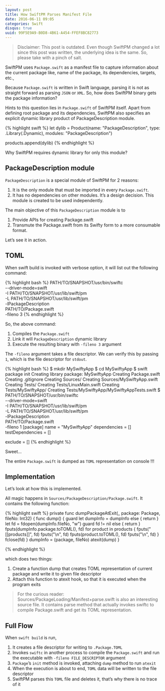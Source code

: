 ```yaml
---
layout: post
title: How SwiftPM Parses Manifest File
date: 2016-06-11 09:05
categories: Swift
disqus: true
uuid: 99F5E9A9-B0D8-4B61-A454-FFEF8BC82773
---
```


> Disclaimer: This post is outdated. Even though SwiftPM changed a lot since this post was written, the underlying idea is the same. So, please take with a pinch of salt.

SwiftPM uses `Package.swift` as a manifest file to capture information about the current package like, name of the package, its dependencies, targets, etc.,

Because `Package.swift` is written in Swift language, parsing it is not as straight forward as parsing `JSON` or `XML`. So, how does SwiftPM binary gets the package information?

Hints to this question lies in `Package.swift` of SwiftPM itself. Apart from defining root package and its dependencies, SwiftPM also specifies an explicit dynamic library product of PackageDescription module.

{% highlight swift %}
let dylib = Product(name: "PackageDescription",
                    type: .Library(.Dynamic),
                    modules: "PackageDescription")

products.append(dylib)
{% endhighlight %}

Why SwiftPM requires dynamic library for only this module?

## PackageDescription module

`PackageDescription` is a special module of SwiftPM for 2 reasons:

1. It is the only module that must be imported in every `Package.swift`.
2. It has no dependencies on other modules. It’s a design decision. This module is created to be used independently.

The main objective of this `PackageDescription` module is to

1. Provide APIs for creating Package.swift
2. Transmute the Package.swift from its Swifty form to a more consumable format.

Let’s see it in action.

## TOML

When swift build is invoked with verbose option, it will list out the following command:

{% highlight bash %}
PATH/TO/SNAPSHOT/usr/bin/swiftc \
    --driver-mode=swift \
    -I PATH/TO/SNAPSHOT/usr/lib/swift/pm \
    -L PATH/TO/SNAPSHOT/usr/lib/swift/pm \
    -lPackageDescription \
    PATH/TO/Package.swift \
    -fileno 3
{% endhighlight %}

So, the above command:

1. Compiles the `Package.swift`
2. Link it will `PackageDescription` dynamic library
3. Execute the resulting binary with `-fileno 3` argument

The `-fileno` argument takes a file descriptor. We can verify this by passing `1`, which is the file descriptor for `stdout`.

{% highlight bash %}
$ mkdir MySwiftyApp
$ cd MySwiftyApp
$ swift package init
Creating library package: MySwiftyApp
Creating Package.swift
Creating .gitignore
Creating Sources/
Creating Sources/MySwiftyApp.swift
Creating Tests/
Creating Tests/LinuxMain.swift
Creating Tests/MySwiftyApp/
Creating Tests/MySwiftyApp/MySwiftyAppTests.swift
$ PATH/TO/SNAPSHOT/usr/bin/swiftc \
    --driver-mode=swift \
    -I PATH/TO/SNAPSHOT/usr/lib/swift/pm \
    -L PATH/TO/SNAPSHOT/usr/lib/swift/pm \
    -lPackageDescription \
    PATH/TO/Package.swift \
    -fileno 1
[package]
name = "MySwiftyApp"
dependencies = []
testDependencies = []

exclude = []
{% endhighlight %}

Sweet…

The entire `Package.swift` is dumped as `TOML` representation on console !!!

## Implementation
Let’s look at how this is implemented.

All magic happens in `Sources/PackageDescription/Package.swift`. It contains the following function:

{% highlight swift %}
private func dumpPackageAtExit(_ package: Package, fileNo: Int32) {
    func dump() {
        guard let dumpInfo = dumpInfo else { return }
        let fd = fdopen(dumpInfo.fileNo, "w")
        guard fd != nil else { return }
        fputs(dumpInfo.package.toTOML(), fd)
        for product in products {
            fputs("[[products]]", fd)
            fputs("\n", fd)
            fputs(product.toTOML(), fd)
            fputs("\n", fd)
        }
        fclose(fd)
    }
    dumpInfo = (package, fileNo)
    atexit(dump)
}

{% endhighlight %}

which does two things:

1. Create a function dump that creates TOML representation of current package and write it to given file descriptor
2. Attach this function to atexit hook, so that it is executed when the program exits


> For the curious reader: Sources/PackageLoading/Manifest+parse.swift is also an interesting source file. It contains parse method that actually invokes swiftc to compile Package.swift and get its TOML representation.

## Full Flow

When `swift build` is run,

1. It creates a file descriptor for writing to `.Package.TOML`
2. Invokes `swiftc` in another process to compile the `Package.swift` and run the executable with `-fileno FILE_DESCRIPTOR` argument
3. `Package`’s `init` method is invoked, attaching `dump` method to run `atexit`
4. When the execution is about to end, `TOML` data will be written to the file descriptor
5. SwiftPM parses this `TOML` file and deletes it, that’s why there is no trace of it
